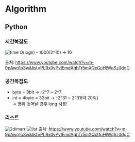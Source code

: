 # Algorithm
## Python
### 시간복잡도
![time](https://user-images.githubusercontent.com/68456385/124630206-28d27b00-debd-11eb-89c9-f2e72e1e1a2e.PNG)
O(logn) - 1000(2^10) -> 10

출처: https://www.youtube.com/watch?v=m-9pAwq1o3w&list=PLRx0vPvlEmdAghTr5mXQxGpHjWqSz0dgC

### 공간복잡도
- byte = 8bit -> -2^7 ~ 2^7
- int = 4byte = 32bit -> -2^31 ~ 2^31(약 20억)   
-> 범위 벗어날 경우 long 사용!

### 리스트
![2dimarr](https://user-images.githubusercontent.com/68456385/124630211-2a9c3e80-debd-11eb-8cd5-085aa3ad2198.PNG)
![list](https://user-images.githubusercontent.com/68456385/124630213-2b34d500-debd-11eb-9452-039d136c9323.PNG)
출처: https://www.youtube.com/watch?v=m-9pAwq1o3w&list=PLRx0vPvlEmdAghTr5mXQxGpHjWqSz0dgC
